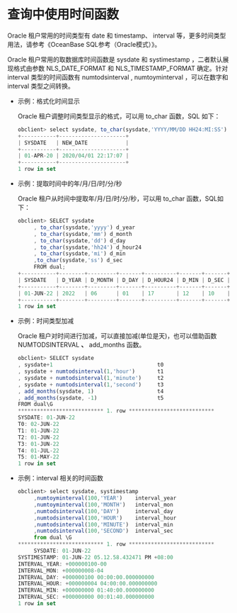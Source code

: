# 查询中使用时间函数

Oracle 租户常用的时间类型有 date 和 timestamp、 interval 等，更多时间类型用法，请参考《OceanBase SQL参考（Oracle模式）》。

Oracle 租户常用的取数据库时间函数是 sysdate 和 systimestamp ，二者默认展现格式由参数 NLS_DATE_FORMAT 和 NLS_TIMESTAMP_FORMAT 确定。针对 interval 类型的时间函数有 numtodsinterval , numtoyminterval ，可以在数字和 interval 类型之间转换。

* 示例：格式化时间显示

     Oracle 租户调整时间类型显示的格式，可以用 to_char 函数，SQL 如下：

     ```javascript
     obclient> select sysdate, to_char(sysdate,'YYYY/MM/DD HH24:MI:SS') new_date from dual;
     +-----------+---------------------+
     | SYSDATE   | NEW_DATE            |
     +-----------+---------------------+
     | 01-APR-20 | 2020/04/01 22:17:07 |
     +-----------+---------------------+
     1 row in set
     ```

* 示例：提取时间中的年/月/日/时/分/秒

     Oracle 租户从时间中提取年/月/日/时/分/秒，可以用 to_char 函数，SQL如下：

     ```javascript
     obclient> SELECT sysdate
          , to_char(sysdate,'yyyy') d_year
          , to_char(sysdate,'mm') d_month
          , to_char(sysdate,'dd') d_day
          , to_char(sysdate,'hh24') d_hour24
          , to_char(sysdate,'mi') d_min
          ,to_char(sysdate,'ss') d_sec
          FROM dual;
     +-----------+--------+---------+-------+----------+-------+-------+
     | SYSDATE   | D_YEAR | D_MONTH | D_DAY | D_HOUR24 | D_MIN | D_SEC |
     +-----------+--------+---------+-------+----------+-------+-------+
     | 01-JUN-22 | 2022   | 06      | 01    | 17       | 12    | 10    |
     +-----------+--------+---------+-------+----------+-------+-------+
     1 row in set
     ```

* 示例：时间类型加减

     Oracle 租户对时间进行加减，可以直接加减(单位是天)，也可以借助函数 NUMTODSINTERVAL **、** add_months 函数。

     ```javascript
     obclient> SELECT sysdate
     , sysdate+1                                 t0
     , sysdate + numtodsinterval(1,'hour')       t1
     , sysdate + numtodsinterval(1,'minute')     t2
     , sysdate + numtodsinterval(1,'second')     t3
     , add_months(sysdate, 1)                    t4
     , add_months(sysdate, -1)                   t5
     FROM dual\G
     *************************** 1. row ***************************
     SYSDATE: 01-JUN-22
     T0: 02-JUN-22
     T1: 01-JUN-22
     T2: 01-JUN-22
     T3: 01-JUN-22
     T4: 01-JUL-22
     T5: 01-MAY-22
     1 row in set
     ```

* 示例：interval 相关的时间函数

     ```javascript
     obclient> select sysdate, systimestamp
          ,numtoyminterval(100,'YEAR')    interval_year
          ,numtoyminterval(100,'MONTH')   interval_mon
          ,numtodsinterval(100,'DAY')     interval_day
          ,numtodsinterval(100,'HOUR')    interval_hour
          ,numtodsinterval(100,'MINUTE')  interval_min
          ,numtodsinterval(100,'SECOND')  interval_sec
          from dual \G
     *************************** 1. row ***************************
          SYSDATE: 01-JUN-22
     SYSTIMESTAMP: 01-JUN-22 05.12.58.432471 PM +08:00
     INTERVAL_YEAR: +000000100-00
     INTERVAL_MON: +000000008-04
     INTERVAL_DAY: +000000100 00:00:00.000000000
     INTERVAL_HOUR: +000000004 04:00:00.000000000
     INTERVAL_MIN: +000000000 01:40:00.000000000
     INTERVAL_SEC: +000000000 00:01:40.000000000
     1 row in set
     ```
